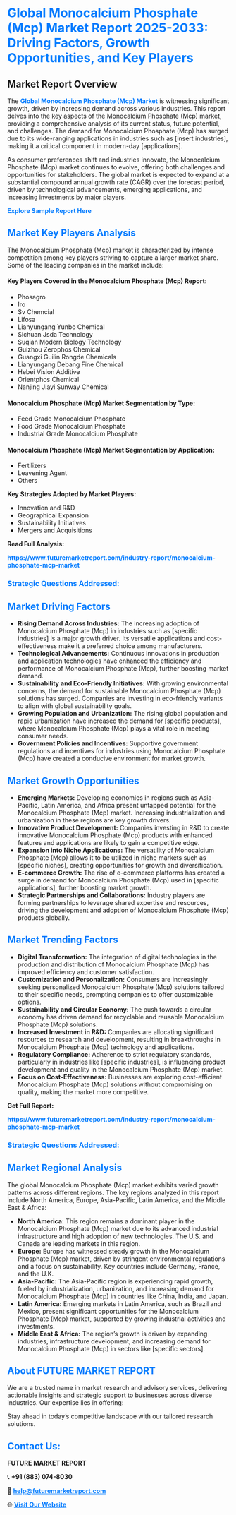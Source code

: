 <h1 style="color: #007BFF;">Global Monocalcium Phosphate (Mcp) Market Report 2025-2033: Driving Factors, Growth Opportunities, and Key Players</h1>

<section id="overview">
<h2>Market Report Overview</h2>
<p>The <a href="https://www.futuremarketreport.com/industry-report/monocalcium-phosphate-mcp-market" style="color: #007BFF; text-decoration: none;"><strong>Global Monocalcium Phosphate (Mcp) Market</strong></a> is witnessing significant growth, driven by increasing demand across various industries. This report delves into the key aspects of the Monocalcium Phosphate (Mcp) market, providing a comprehensive analysis of its current status, future potential, and challenges. The demand for Monocalcium Phosphate (Mcp) has surged due to its wide-ranging applications in industries such as [insert industries], making it a critical component in modern-day [applications].</p>
<p>As consumer preferences shift and industries innovate, the Monocalcium Phosphate (Mcp) market continues to evolve, offering both challenges and opportunities for stakeholders. The global market is expected to expand at a substantial compound annual growth rate (CAGR) over the forecast period, driven by technological advancements, emerging applications, and increasing investments by major players.</p>
</section>

<section id="overview">
<p><a href="https://www.futuremarketreport.com/request-sample/reportId=29778" style="color: #007BFF; text-decoration: none;"><strong>Explore Sample Report Here</strong></a></p>
</section>

<section id="key-players">
<h2 style="color: #007BFF;">Market Key Players Analysis</h2>
<p>The Monocalcium Phosphate (Mcp) market is characterized by intense competition among key players striving to capture a larger market share. Some of the leading companies in the market include:</p>
<h4>Key Players Covered in the Monocalcium Phosphate (Mcp) Report:</h4>
<ul><li>Phosagro</li><li>Iro</li><li>Sv Chemcial</li><li>Lifosa</li><li>Lianyungang Yunbo Chemical</li><li>Sichuan Jsda Technology</li><li>Suqian Modern Biology Technology</li><li>Guizhou Zerophos Chemical</li><li>Guangxi Guilin Rongde Chemicals</li><li>Lianyungang Debang Fine Chemical</li><li>Hebei Vision Additive</li><li>Orientphos Chemical</li><li>Nanjing Jiayi Sunway Chemical</li></ul>
<h4>Monocalcium Phosphate (Mcp) Market Segmentation by Type:</h4>
<ul><li>Feed Grade Monocalcium Phosphate</li><li>Food Grade Monocalcium Phosphate</li><li>Industrial Grade Monocalcium Phosphate</li></ul>

<h4>Monocalcium Phosphate (Mcp) Market Segmentation by Application:</h4>
<ul><li>Fertilizers</li><li>Leavening Agent</li><li>Others</li></ul>
<p><strong>Key Strategies Adopted by Market Players:</strong></p>
<ul>
<li>Innovation and R&D</li>
<li>Geographical Expansion</li>
<li>Sustainability Initiatives</li>
<li>Mergers and Acquisitions</li>
</ul>
</section>

<section>
<p><strong>Read Full Analysis: </strong></p><a href="https://www.futuremarketreport.com/industry-report/monocalcium-phosphate-mcp-market" style="color: #007BFF; text-decoration: none;"><strong>https://www.futuremarketreport.com/industry-report/monocalcium-phosphate-mcp-market</strong></a>
<h3 style="color: #007BFF;">Strategic Questions Addressed:</h3>
</section>

<section id="driving-factors">
<h2 style="color: #007BFF;">Market Driving Factors</h2>
<ul>
<li><strong>Rising Demand Across Industries:</strong> The increasing adoption of Monocalcium Phosphate (Mcp) in industries such as [specific industries] is a major growth driver. Its versatile applications and cost-effectiveness make it a preferred choice among manufacturers.</li>
<li><strong>Technological Advancements:</strong> Continuous innovations in production and application technologies have enhanced the efficiency and performance of Monocalcium Phosphate (Mcp), further boosting market demand.</li>
<li><strong>Sustainability and Eco-Friendly Initiatives:</strong> With growing environmental concerns, the demand for sustainable Monocalcium Phosphate (Mcp) solutions has surged. Companies are investing in eco-friendly variants to align with global sustainability goals.</li>
<li><strong>Growing Population and Urbanization:</strong> The rising global population and rapid urbanization have increased the demand for [specific products], where Monocalcium Phosphate (Mcp) plays a vital role in meeting consumer needs.</li>
<li><strong>Government Policies and Incentives:</strong> Supportive government regulations and incentives for industries using Monocalcium Phosphate (Mcp) have created a conducive environment for market growth.</li>
</ul>
</section>

<section id="growth-opportunities">
<h2 style="color: #007BFF;">Market Growth Opportunities</h2>
<ul>
<li><strong>Emerging Markets:</strong> Developing economies in regions such as Asia-Pacific, Latin America, and Africa present untapped potential for the Monocalcium Phosphate (Mcp) market. Increasing industrialization and urbanization in these regions are key growth drivers.</li>
<li><strong>Innovative Product Development:</strong> Companies investing in R&D to create innovative Monocalcium Phosphate (Mcp) products with enhanced features and applications are likely to gain a competitive edge.</li>
<li><strong>Expansion into Niche Applications:</strong> The versatility of Monocalcium Phosphate (Mcp) allows it to be utilized in niche markets such as [specific niches], creating opportunities for growth and diversification.</li>
<li><strong>E-commerce Growth:</strong> The rise of e-commerce platforms has created a surge in demand for Monocalcium Phosphate (Mcp) used in [specific applications], further boosting market growth.</li>
<li><strong>Strategic Partnerships and Collaborations:</strong> Industry players are forming partnerships to leverage shared expertise and resources, driving the development and adoption of Monocalcium Phosphate (Mcp) products globally.</li>
</ul>
</section>

<section id="trending-factors">
<h2 style="color: #007BFF;">Market Trending Factors</h2>
<ul>
<li><strong>Digital Transformation:</strong> The integration of digital technologies in the production and distribution of Monocalcium Phosphate (Mcp) has improved efficiency and customer satisfaction.</li>
<li><strong>Customization and Personalization:</strong> Consumers are increasingly seeking personalized Monocalcium Phosphate (Mcp) solutions tailored to their specific needs, prompting companies to offer customizable options.</li>
<li><strong>Sustainability and Circular Economy:</strong> The push towards a circular economy has driven demand for recyclable and reusable Monocalcium Phosphate (Mcp) solutions.</li>
<li><strong>Increased Investment in R&D:</strong> Companies are allocating significant resources to research and development, resulting in breakthroughs in Monocalcium Phosphate (Mcp) technology and applications.</li>
<li><strong>Regulatory Compliance:</strong> Adherence to strict regulatory standards, particularly in industries like [specific industries], is influencing product development and quality in the Monocalcium Phosphate (Mcp) market.</li>
<li><strong>Focus on Cost-Effectiveness:</strong> Businesses are exploring cost-efficient Monocalcium Phosphate (Mcp) solutions without compromising on quality, making the market more competitive.</li>
</ul>
</section>

<section>
<p><strong>Get Full Report: </strong></p><a href="https://www.futuremarketreport.com/industry-report/monocalcium-phosphate-mcp-market" style="color: #007BFF; text-decoration: none;"><strong>https://www.futuremarketreport.com/industry-report/monocalcium-phosphate-mcp-market</strong></a>
<h3 style="color: #007BFF;">Strategic Questions Addressed:</h3>
</section>


<section id="regional-analysis">
<h2 style="color: #007BFF;">Market Regional Analysis</h2>
<p>The global Monocalcium Phosphate (Mcp) market exhibits varied growth patterns across different regions. The key regions analyzed in this report include North America, Europe, Asia-Pacific, Latin America, and the Middle East & Africa:</p>
<ul>
<li><strong>North America:</strong> This region remains a dominant player in the Monocalcium Phosphate (Mcp) market due to its advanced industrial infrastructure and high adoption of new technologies. The U.S. and Canada are leading markets in this region.</li>
<li><strong>Europe:</strong> Europe has witnessed steady growth in the Monocalcium Phosphate (Mcp) market, driven by stringent environmental regulations and a focus on sustainability. Key countries include Germany, France, and the U.K.</li>
<li><strong>Asia-Pacific:</strong> The Asia-Pacific region is experiencing rapid growth, fueled by industrialization, urbanization, and increasing demand for Monocalcium Phosphate (Mcp) in countries like China, India, and Japan.</li>
<li><strong>Latin America:</strong> Emerging markets in Latin America, such as Brazil and Mexico, present significant opportunities for the Monocalcium Phosphate (Mcp) market, supported by growing industrial activities and investments.</li>
<li><strong>Middle East & Africa:</strong> The region’s growth is driven by expanding industries, infrastructure development, and increasing demand for Monocalcium Phosphate (Mcp) in sectors like [specific sectors].</li>
</ul>
</section>

<footer>
<h2 style="color: #007BFF;">About FUTURE MARKET REPORT</h2>
<p>We are a trusted name in market research and advisory services, delivering actionable insights and strategic support to businesses across diverse industries. Our expertise lies in offering:</p>

<p>Stay ahead in today’s competitive landscape with our tailored research solutions.</p>

<h2 style="color: #007BFF;">Contact Us:</h2>
<p><strong>FUTURE MARKET REPORT</strong></p>
<p>📞 <strong>+91 (883) 074-8030</strong></p>
<p>📧 <strong><a href="mailto:help@futuremarketreport.com" style="color: #007BFF;">help@futuremarketreport.com</a></strong></p>
<p>🌐 <strong><a href="https://www.futuremarketreport.com/" style="color: #007BFF;">Visit Our Website</a></strong></p>
</footer>